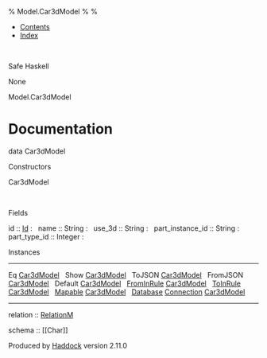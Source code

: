 % Model.Car3dModel
% 
% 

-   [Contents](index.html)
-   [Index](doc-index.html)

 

Safe Haskell

None

Model.Car3dModel

Documentation
=============

data Car3dModel

Constructors

Car3dModel

 

Fields

id :: [Id](Model-General.html#t:Id)
:    
name :: String
:    
use\_3d :: String
:    
part\_instance\_id :: String
:    
part\_type\_id :: Integer
:    

Instances

  ------------------------------------------------------------------------------------------------------------------------------------------------ ---
  Eq [Car3dModel](Model-Car3dModel.html#t:Car3dModel)                                                                                               
  Show [Car3dModel](Model-Car3dModel.html#t:Car3dModel)                                                                                             
  ToJSON [Car3dModel](Model-Car3dModel.html#t:Car3dModel)                                                                                           
  FromJSON [Car3dModel](Model-Car3dModel.html#t:Car3dModel)                                                                                         
  Default [Car3dModel](Model-Car3dModel.html#t:Car3dModel)                                                                                          
  [FromInRule](Data-InRules.html#t:FromInRule) [Car3dModel](Model-Car3dModel.html#t:Car3dModel)                                                     
  [ToInRule](Data-InRules.html#t:ToInRule) [Car3dModel](Model-Car3dModel.html#t:Car3dModel)                                                         
  [Mapable](Model-General.html#t:Mapable) [Car3dModel](Model-Car3dModel.html#t:Car3dModel)                                                          
  [Database](Model-General.html#t:Database) [Connection](Data-SqlTransaction.html#t:Connection) [Car3dModel](Model-Car3dModel.html#t:Car3dModel)    
  ------------------------------------------------------------------------------------------------------------------------------------------------ ---

relation :: [RelationM](Data-Relation.html#t:RelationM)

schema :: [[Char]]

Produced by [Haddock](http://www.haskell.org/haddock/) version 2.11.0
